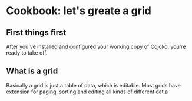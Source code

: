 # Cookbook: let's greate a grid

## First things first

After you've [installed and configured](../docs/installation.md) your working copy of Cojoko, you're ready to take off.

## What is a grid

Basically a grid is just a table of data, which is editable. Most grids have extension for paging, sorting and editing all kinds of different dat.a
